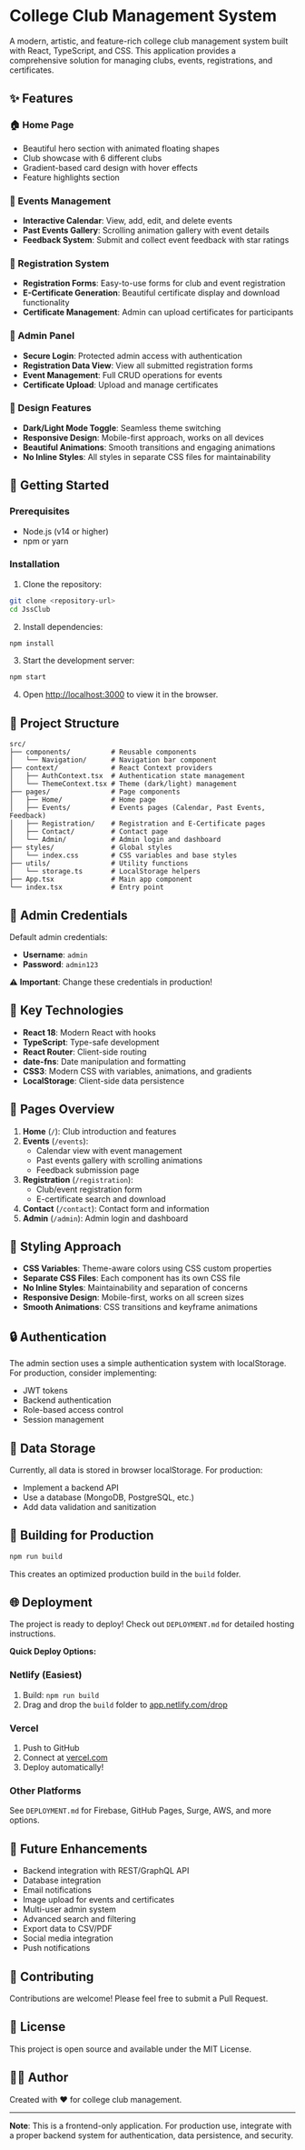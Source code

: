 # College Club Management System

A modern, artistic, and feature-rich college club management system built with React, TypeScript, and CSS. This application provides a comprehensive solution for managing clubs, events, registrations, and certificates.

## ✨ Features

### 🏠 Home Page
- Beautiful hero section with animated floating shapes
- Club showcase with 6 different clubs
- Gradient-based card design with hover effects
- Feature highlights section

### 📅 Events Management
- **Interactive Calendar**: View, add, edit, and delete events
- **Past Events Gallery**: Scrolling animation gallery with event details
- **Feedback System**: Submit and collect event feedback with star ratings

### 📝 Registration System
- **Registration Forms**: Easy-to-use forms for club and event registration
- **E-Certificate Generation**: Beautiful certificate display and download functionality
- **Certificate Management**: Admin can upload certificates for participants

### 👥 Admin Panel
- **Secure Login**: Protected admin access with authentication
- **Registration Data View**: View all submitted registration forms
- **Event Management**: Full CRUD operations for events
- **Certificate Upload**: Upload and manage certificates

### 🎨 Design Features
- **Dark/Light Mode Toggle**: Seamless theme switching
- **Responsive Design**: Mobile-first approach, works on all devices
- **Beautiful Animations**: Smooth transitions and engaging animations
- **No Inline Styles**: All styles in separate CSS files for maintainability

## 🚀 Getting Started

### Prerequisites
- Node.js (v14 or higher)
- npm or yarn

### Installation

1. Clone the repository:
```bash
git clone <repository-url>
cd JssClub
```

2. Install dependencies:
```bash
npm install
```

3. Start the development server:
```bash
npm start
```

4. Open [http://localhost:3000](http://localhost:3000) to view it in the browser.

## 📁 Project Structure

```
src/
├── components/          # Reusable components
│   └── Navigation/      # Navigation bar component
├── context/             # React Context providers
│   ├── AuthContext.tsx  # Authentication state management
│   └── ThemeContext.tsx # Theme (dark/light) management
├── pages/               # Page components
│   ├── Home/            # Home page
│   ├── Events/          # Events pages (Calendar, Past Events, Feedback)
│   ├── Registration/    # Registration and E-Certificate pages
│   ├── Contact/         # Contact page
│   └── Admin/           # Admin login and dashboard
├── styles/              # Global styles
│   └── index.css        # CSS variables and base styles
├── utils/               # Utility functions
│   └── storage.ts       # LocalStorage helpers
├── App.tsx              # Main app component
└── index.tsx            # Entry point
```

## 🔑 Admin Credentials

Default admin credentials:
- **Username**: `admin`
- **Password**: `admin123`

⚠️ **Important**: Change these credentials in production!

## 🎯 Key Technologies

- **React 18**: Modern React with hooks
- **TypeScript**: Type-safe development
- **React Router**: Client-side routing
- **date-fns**: Date manipulation and formatting
- **CSS3**: Modern CSS with variables, animations, and gradients
- **LocalStorage**: Client-side data persistence

## 📱 Pages Overview

1. **Home** (`/`): Club introduction and features
2. **Events** (`/events`): 
   - Calendar view with event management
   - Past events gallery with scrolling animations
   - Feedback submission page
3. **Registration** (`/registration`):
   - Club/event registration form
   - E-certificate search and download
4. **Contact** (`/contact`): Contact form and information
5. **Admin** (`/admin`): Admin login and dashboard

## 🎨 Styling Approach

- **CSS Variables**: Theme-aware colors using CSS custom properties
- **Separate CSS Files**: Each component has its own CSS file
- **No Inline Styles**: Maintainability and separation of concerns
- **Responsive Design**: Mobile-first, works on all screen sizes
- **Smooth Animations**: CSS transitions and keyframe animations

## 🔒 Authentication

The admin section uses a simple authentication system with localStorage. For production, consider implementing:
- JWT tokens
- Backend authentication
- Role-based access control
- Session management

## 💾 Data Storage

Currently, all data is stored in browser localStorage. For production:
- Implement a backend API
- Use a database (MongoDB, PostgreSQL, etc.)
- Add data validation and sanitization

## 🚀 Building for Production

```bash
npm run build
```

This creates an optimized production build in the `build` folder.

## 🌐 Deployment

The project is ready to deploy! Check out `DEPLOYMENT.md` for detailed hosting instructions.

**Quick Deploy Options:**

### Netlify (Easiest)
1. Build: `npm run build`
2. Drag and drop the `build` folder to [app.netlify.com/drop](https://app.netlify.com/drop)

### Vercel
1. Push to GitHub
2. Connect at [vercel.com](https://vercel.com)
3. Deploy automatically!

### Other Platforms
See `DEPLOYMENT.md` for Firebase, GitHub Pages, Surge, AWS, and more options.

## 📝 Future Enhancements

- Backend integration with REST/GraphQL API
- Database integration
- Email notifications
- Image upload for events and certificates
- Multi-user admin system
- Advanced search and filtering
- Export data to CSV/PDF
- Social media integration
- Push notifications

## 🤝 Contributing

Contributions are welcome! Please feel free to submit a Pull Request.

## 📄 License

This project is open source and available under the MIT License.

## 👨‍💻 Author

Created with ❤️ for college club management.

---

**Note**: This is a frontend-only application. For production use, integrate with a proper backend system for authentication, data persistence, and security.


